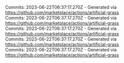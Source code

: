 Commits: 2023-06-22T06:37:17.270Z - Generated via https://github.com/marketplace/actions/artificial-grass
<br>
Commits: 2023-06-22T06:37:17.270Z - Generated via https://github.com/marketplace/actions/artificial-grass
<br>
Commits: 2023-06-22T06:37:17.270Z - Generated via https://github.com/marketplace/actions/artificial-grass
<br>
Commits: 2023-06-22T06:37:17.270Z - Generated via https://github.com/marketplace/actions/artificial-grass
<br>
Commits: 2023-06-22T06:37:17.270Z - Generated via https://github.com/marketplace/actions/artificial-grass
<br>

